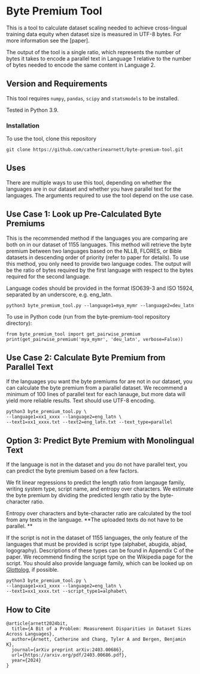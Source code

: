 # Byte Premium Tool

This is a tool to calculate dataset scaling needed to achieve cross-lingual training data equity when dataset size is measured in UTF-8 bytes. For more information see the [paper].

The output of the tool is a single ratio, which represents the number of bytes it takes to encode a parallel text in Language 1 relative to the number of bytes needed to encode the same content in Language 2. 

## Version and Requirements

This tool requires `numpy`, `pandas`, `scipy` and `statsmodels` to be installed. 

Tested in Python 3.9.

### Installation

To use the tool, clone this repository

```
git clone https://github.com/catherinearnett/byte-premium-tool.git
```

## Uses

There are multiple ways to use this tool, depending on whether the languages are in our dataset and whether you have parallel text for the languages. The arguments required to use the tool depend on the use case. 

## Use Case 1: Look up Pre-Calculated Byte Premiums

This is the recommended method if the languages you are comparing are both on in our dataset of 1155 languages. This method will retrieve the byte premium between two languages based on the NLLB, FLORES, or Bible datasets in descending order of priority (refer to paper for details). To use this method, you only need to provide two language codes. The output will be the ratio of bytes required by the first language with respect to the bytes required for the second language. 

Language codes should be provided in the format ISO639-3 and ISO 15924, separated by an underscore, e.g. eng_latn.

```
python3 byte_premium_tool.py --language1=mya_mymr --language2=deu_latn
```

To use in Python code (run from the byte-premium-tool repository directory):

```
from byte_premium_tool import get_pairwise_premium
print(get_pairwise_premium('mya_mymr', 'deu_latn', verbose=False))
```

## Use Case 2: Calculate Byte Premium from Parallel Text

If the languages you want the byte premiums for are not in our dataset, you can calculate the byte premium from a parallel dataset. We recommend a minimum of 100 lines of parallel text for each lanauge, but more data will yield more reliable results. Text should use UTF-8 encoding. 

```
python3 byte_premium_tool.py \
--language1=xx1_xxxx --language2=eng_latn \
--text1=xx1_xxxx.txt --text2=eng_latn.txt --text_type=parallel
```

## Option 3: Predict Byte Premium with Monolingual Text

If the language is not in the dataset and you do not have parallel text, you can predict the byte premium based on a few factors. 

We fit linear regressions to predict the length ratio from langauge family, writing system type, script name, and entropy over characters. We estimate the byte premium by dividing the predicted length ratio by the byte-character ratio.

Entropy over characters and byte-character ratio are calculated by the tool from any texts in the language. **The uploaded texts do not have to be parallel. **

If the script is not in the dataset of 1155 languages, the only feature of the languages that must be provided is script type (alphabet, abugida, abjad, logography). Descriptions of these types can be found in Appendix C of the paper. We recommend finding the script type on the Wikipedia page for the script. You should also provide language family, which can be looked up on [Glottolog](https://glottolog.org/glottolog/language), if possible. 

```
python3 byte_premium_tool.py \
--language1=xx1_xxxx --language2=eng_latn \
--text1=xx1_xxxx.txt --script_type1=alphabet\
```

## How to Cite

```
@article{arnett2024bit,
  title={A Bit of a Problem: Measurement Disparities in Dataset Sizes Across Languages},
  author={Arnett, Catherine and Chang, Tyler A and Bergen, Benjamin K},
  journal={arXiv preprint arXiv:2403.00686},
  url={https://arxiv.org/pdf/2403.00686.pdf},
  year={2024}
}
```
